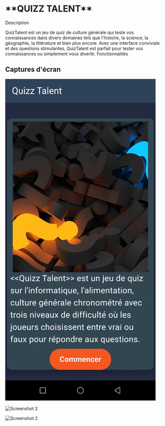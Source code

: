 <h1>**QUIZZ TALENT**</h1>

Description

QuizTalent est un jeu de quiz de culture générale qui teste vos connaissances dans divers domaines tels que l'histoire, la science, la géographie, la littérature et bien plus encore. Avec une interface conviviale et des questions stimulantes, QuizTalent est parfait pour tester vos connaissances ou simplement vous divertir.
Fonctionnalités


## Captures d'écran

![Screenshot 1](screenShot/screen1.jpg)


![Screenshot 2](images/screen2.jpg)


![Screenshot 2](images/screen3.jpg)


